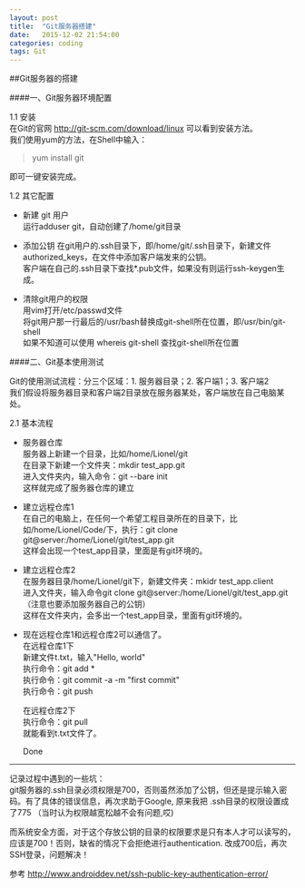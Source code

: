 ```yaml
---
layout: post
title:  "Git服务器搭建"
date:   2015-12-02 21:54:00
categories: coding
tags: Git
---
```


##Git服务器的搭建

####一、Git服务器环境配置

1.1 安装  
    在Git的官网 http://git-scm.com/download/linux 可以看到安装方法。  
    我们使用yum的方法，在Shell中输入：

> yum install git

即可一键安装完成。  

1.2 其它配置  
    

* 新建 git 用户  
    运行adduser git，自动创建了/home/git目录

* 添加公钥
    在git用户的.ssh目录下，即/home/git/.ssh目录下，新建文件authorized_keys，在文件中添加客户端发来的公钥。  
    客户端在自己的.ssh目录下查找*.pub文件，如果没有则运行ssh-keygen生成。  

* 清除git用户的权限    
        用vim打开/etc/passwd文件     
        将git用户那一行最后的/usr/bash替换成git-shell所在位置，即/usr/bin/git-shell    
        如果不知道可以使用 whereis git-shell 查找git-shell所在位置   

####二、Git基本使用测试
   
   Git的使用测试流程：分三个区域：1. 服务器目录；2. 客户端1；3. 客户端2  
   我们假设将服务器目录和客户端2目录放在服务器某处，客户端放在自己电脑某处。

2.1 基本流程

* 服务器仓库  
    服务器上新建一个目录，比如/home/Lionel/git  
    在目录下新建一个文件夹：mkdir test_app.git  
    进入文件夹内，输入命令：git --bare init  
    这样就完成了服务器仓库的建立   

* 建立远程仓库1  
    在自己的电脑上，在任何一个希望工程目录所在的目录下，比如/home/Lionel/Code/下，执行：git clone git@server:/home/Lionel/git/test_app.git  
    这样会出现一个test_app目录，里面是有git环境的。  

* 建立远程仓库2  
    在服务器目录/home/Lionel/git下，新建文件夹：mkidr test_app.client  
    进入文件夹，输入命令git clone git@server:/home/Lionel/git/test_app.git（注意也要添加服务器自己的公钥）  
    这样在文件夹内，会多出一个test_app目录，里面有git环境的。  

* 现在远程仓库1和远程仓库2可以通信了。    
    在远程仓库1下  
    新建文件t.txt，输入"Hello, world"  
    执行命令：git add *  
    执行命令：git commit -a -m "first commit"  
    执行命令：git push  

    在远程仓库2下  
    执行命令：git pull  
    就能看到t.txt文件了。  

    Done

* * * 

记录过程中遇到的一些坑：  
git服务器的.ssh目录必须权限是700，否则虽然添加了公钥，但还是提示输入密码。有了具体的错误信息，再次求助于Google, 原来我把 .ssh目录的权限设置成了775 （当时认为权限越宽松越不会有问题,哎)   

而系统安全方面，对于这个存放公钥的目录的权限要求是只有本人才可以读写的，应该是700！否则，缺省的情况下会拒绝进行authentication. 改成700后，再次SSH登录，问题解决！

参考 http://www.androiddev.net/ssh-public-key-authentication-error/

